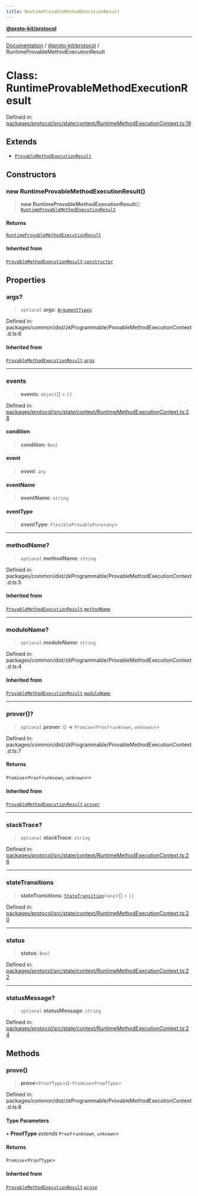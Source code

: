 ```yaml
---
title: RuntimeProvableMethodExecutionResult
---
```


[**@proto-kit/protocol**](../README.md)

***

[Documentation](../../../README.md) / [@proto-kit/protocol](../README.md) / RuntimeProvableMethodExecutionResult

# Class: RuntimeProvableMethodExecutionResult

Defined in: [packages/protocol/src/state/context/RuntimeMethodExecutionContext.ts:19](https://github.com/proto-kit/framework/blob/b953c754e500c62f01fbbd6d09adfb2f5577269d/packages/protocol/src/state/context/RuntimeMethodExecutionContext.ts#L19)

## Extends

- [`ProvableMethodExecutionResult`](../../common/classes/ProvableMethodExecutionResult.md)

## Constructors

### new RuntimeProvableMethodExecutionResult()

> **new RuntimeProvableMethodExecutionResult**(): [`RuntimeProvableMethodExecutionResult`](RuntimeProvableMethodExecutionResult.md)

#### Returns

[`RuntimeProvableMethodExecutionResult`](RuntimeProvableMethodExecutionResult.md)

#### Inherited from

[`ProvableMethodExecutionResult`](../../common/classes/ProvableMethodExecutionResult.md).[`constructor`](../../common/classes/ProvableMethodExecutionResult.md#constructors)

## Properties

### args?

> `optional` **args**: [`ArgumentTypes`](../../common/type-aliases/ArgumentTypes.md)

Defined in: packages/common/dist/zkProgrammable/ProvableMethodExecutionContext.d.ts:6

#### Inherited from

[`ProvableMethodExecutionResult`](../../common/classes/ProvableMethodExecutionResult.md).[`args`](../../common/classes/ProvableMethodExecutionResult.md#args)

***

### events

> **events**: `object`[] = `[]`

Defined in: [packages/protocol/src/state/context/RuntimeMethodExecutionContext.ts:28](https://github.com/proto-kit/framework/blob/b953c754e500c62f01fbbd6d09adfb2f5577269d/packages/protocol/src/state/context/RuntimeMethodExecutionContext.ts#L28)

#### condition

> **condition**: `Bool`

#### event

> **event**: `any`

#### eventName

> **eventName**: `string`

#### eventType

> **eventType**: `FlexibleProvablePure`\<`any`\>

***

### methodName?

> `optional` **methodName**: `string`

Defined in: packages/common/dist/zkProgrammable/ProvableMethodExecutionContext.d.ts:5

#### Inherited from

[`ProvableMethodExecutionResult`](../../common/classes/ProvableMethodExecutionResult.md).[`methodName`](../../common/classes/ProvableMethodExecutionResult.md#methodname)

***

### moduleName?

> `optional` **moduleName**: `string`

Defined in: packages/common/dist/zkProgrammable/ProvableMethodExecutionContext.d.ts:4

#### Inherited from

[`ProvableMethodExecutionResult`](../../common/classes/ProvableMethodExecutionResult.md).[`moduleName`](../../common/classes/ProvableMethodExecutionResult.md#modulename)

***

### prover()?

> `optional` **prover**: () => `Promise`\<`Proof`\<`unknown`, `unknown`\>\>

Defined in: packages/common/dist/zkProgrammable/ProvableMethodExecutionContext.d.ts:7

#### Returns

`Promise`\<`Proof`\<`unknown`, `unknown`\>\>

#### Inherited from

[`ProvableMethodExecutionResult`](../../common/classes/ProvableMethodExecutionResult.md).[`prover`](../../common/classes/ProvableMethodExecutionResult.md#prover)

***

### stackTrace?

> `optional` **stackTrace**: `string`

Defined in: [packages/protocol/src/state/context/RuntimeMethodExecutionContext.ts:26](https://github.com/proto-kit/framework/blob/b953c754e500c62f01fbbd6d09adfb2f5577269d/packages/protocol/src/state/context/RuntimeMethodExecutionContext.ts#L26)

***

### stateTransitions

> **stateTransitions**: [`StateTransition`](StateTransition.md)\<`any`\>[] = `[]`

Defined in: [packages/protocol/src/state/context/RuntimeMethodExecutionContext.ts:20](https://github.com/proto-kit/framework/blob/b953c754e500c62f01fbbd6d09adfb2f5577269d/packages/protocol/src/state/context/RuntimeMethodExecutionContext.ts#L20)

***

### status

> **status**: `Bool`

Defined in: [packages/protocol/src/state/context/RuntimeMethodExecutionContext.ts:22](https://github.com/proto-kit/framework/blob/b953c754e500c62f01fbbd6d09adfb2f5577269d/packages/protocol/src/state/context/RuntimeMethodExecutionContext.ts#L22)

***

### statusMessage?

> `optional` **statusMessage**: `string`

Defined in: [packages/protocol/src/state/context/RuntimeMethodExecutionContext.ts:24](https://github.com/proto-kit/framework/blob/b953c754e500c62f01fbbd6d09adfb2f5577269d/packages/protocol/src/state/context/RuntimeMethodExecutionContext.ts#L24)

## Methods

### prove()

> **prove**\<`ProofType`\>(): `Promise`\<`ProofType`\>

Defined in: packages/common/dist/zkProgrammable/ProvableMethodExecutionContext.d.ts:8

#### Type Parameters

• **ProofType** *extends* `Proof`\<`unknown`, `unknown`\>

#### Returns

`Promise`\<`ProofType`\>

#### Inherited from

[`ProvableMethodExecutionResult`](../../common/classes/ProvableMethodExecutionResult.md).[`prove`](../../common/classes/ProvableMethodExecutionResult.md#prove)
